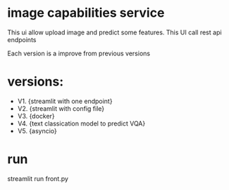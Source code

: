 # image capabilities service

This ui allow upload image and predict some features. This UI call rest api endpoints

Each version is a improve from previous versions
# versions:

- V1. {streamlit with one endpoint}
- V2. {streamlit with config file}
- V3. {docker}
- V4. {text classication model to predict VQA}
- V5. {asyncio}


# run 
streamlit run front.py